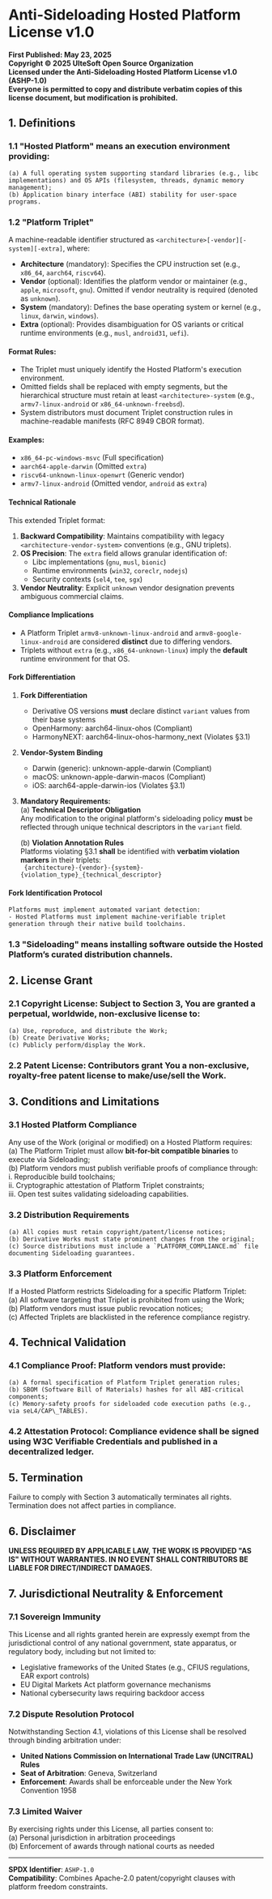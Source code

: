 # **Anti-Sideloading Hosted Platform License v1.0**  
**First Published: May 23, 2025**  
**Copyright © 2025 UlteSoft Open Source Organization**  
**Licensed under the Anti-Sideloading Hosted Platform License v1.0 (ASHP-1.0)**  
**Everyone is permitted to copy and distribute verbatim copies of this license document, but modification is prohibited.**  


## **1. Definitions**  
### 1.1 **"Hosted Platform"** means an execution environment providing:  
    (a) A full operating system supporting standard libraries (e.g., libc implementations) and OS APIs (filesystem, threads, dynamic memory management);  
    (b) Application binary interface (ABI) stability for user-space programs.  

### 1.2 **"Platform Triplet"**  
A machine-readable identifier structured as `<architecture>[-vendor][-system][-extra]`, where:  
- **Architecture** (mandatory): Specifies the CPU instruction set (e.g., `x86_64`, `aarch64`, `riscv64`).  
- **Vendor** (optional): Identifies the platform vendor or maintainer (e.g., `apple`, `microsoft`, `gnu`). Omitted if vendor neutrality is required (denoted as `unknown`).  
- **System** (mandatory): Defines the base operating system or kernel (e.g., `linux`, `darwin`, `windows`).  
- **Extra** (optional): Provides disambiguation for OS variants or critical runtime environments (e.g., `musl`, `android31`, `uefi`).  

#### **Format Rules**:  
- The Triplet must uniquely identify the Hosted Platform's execution environment.  
- Omitted fields shall be replaced with empty segments, but the hierarchical structure must retain at least `<architecture>-system` (e.g., `armv7-linux-android` or `x86_64-unknown-freebsd`).  
- System distributors must document Triplet construction rules in machine-readable manifests (RFC 8949 CBOR format).  

#### **Examples**:  
- `x86_64-pc-windows-msvc` (Full specification)  
- `aarch64-apple-darwin` (Omitted `extra`)  
- `riscv64-unknown-linux-openwrt` (Generic vendor)  
- `armv7-linux-android` (Omitted vendor, `android` as `extra`)  

#### **Technical Rationale**  
This extended Triplet format:  
1. **Backward Compatibility**: Maintains compatibility with legacy `<architecture-vendor-system>` conventions (e.g., GNU triplets).  
2. **OS Precision**: The `extra` field allows granular identification of:  
    - Libc implementations (`gnu`, `musl`, `bionic`)  
    - Runtime environments (`win32`, `coreclr`, `nodejs`)  
    - Security contexts (`sel4`, `tee`, `sgx`)  
3. **Vendor Neutrality**: Explicit `unknown` vendor designation prevents ambiguous commercial claims.  

#### **Compliance Implications**  
- A Platform Triplet `armv8-unknown-linux-android` and `armv8-google-linux-android` are considered **distinct** due to differing vendors.  
- Triplets without `extra` (e.g., `x86_64-unknown-linux`) imply the **default** runtime environment for that OS.  

#### **Fork Differentiation**

1. **Fork Differentiation**  
    - Derivative OS versions **must** declare distinct `variant` values from their base systems  
    * OpenHarmony: aarch64-linux-ohos (Compliant)  
    * HarmonyNEXT: aarch64-linux-ohos-harmony_next (Violates §3.1) 

2. **Vendor-System Binding**  
    * Darwin (generic): unknown-apple-darwin (Compliant)
    * macOS: unknown-apple-darwin-macos (Compliant)
    * iOS: aarch64-apple-darwin-ios (Violates §3.1) 

3. **Mandatory Requirements:**  
    (a) **Technical Descriptor Obligation**  
        Any modification to the original platform's sideloading policy **must** be reflected through unique technical descriptors in the `variant` field.  

    (b) **Violation Annotation Rules**  
        Platforms violating §3.1 **shall** be identified with **verbatim violation markers** in their triplets:  
        ``` 
        {architecture}-{vendor}-{system}-{violation_type}_{technical_descriptor}  
        ```  

#### **Fork Identification Protocol**  
    Platforms must implement automated variant detection:
    - Hosted Platforms must implement machine-verifiable triplet generation through their native build toolchains.

### 1.3 **"Sideloading"** means installing software outside the Hosted Platform’s curated distribution channels.  

## **2. License Grant**  
### 2.1 **Copyright License**: Subject to Section 3, You are granted a perpetual, worldwide, non-exclusive license to:  
    (a) Use, reproduce, and distribute the Work;  
    (b) Create Derivative Works;  
    (c) Publicly perform/display the Work.  

### 2.2 **Patent License**: Contributors grant You a non-exclusive, royalty-free patent license to make/use/sell the Work.  

## **3. Conditions and Limitations**  
### **3.1 Hosted Platform Compliance**  
Any use of the Work (original or modified) on a Hosted Platform requires:  
    (a) The Platform Triplet must allow **bit-for-bit compatible binaries** to execute via Sideloading;  
    (b) Platform vendors must publish verifiable proofs of compliance through:  
        i. Reproducible build toolchains;  
        ii. Cryptographic attestation of Platform Triplet constraints;  
        iii. Open test suites validating sideloading capabilities.  

### **3.2 Distribution Requirements**  
    (a) All copies must retain copyright/patent/license notices;  
    (b) Derivative Works must state prominent changes from the original;  
    (c) Source distributions must include a `PLATFORM_COMPLIANCE.md` file documenting Sideloading guarantees.  

### **3.3 Platform Enforcement**  
If a Hosted Platform restricts Sideloading for a specific Platform Triplet:  
    (a) All software targeting that Triplet is prohibited from using the Work;  
    (b) Platform vendors must issue public revocation notices;  
    (c) Affected Triplets are blacklisted in the reference compliance registry.  

## **4. Technical Validation**  
### 4.1 **Compliance Proof**: Platform vendors must provide:  
    (a) A formal specification of Platform Triplet generation rules;  
    (b) SBOM (Software Bill of Materials) hashes for all ABI-critical components;  
    (c) Memory-safety proofs for sideloaded code execution paths (e.g., via seL4/CAP\_TABLES).  

### 4.2 **Attestation Protocol**: Compliance evidence shall be signed using W3C Verifiable Credentials and published in a decentralized ledger.  

## **5. Termination**  
Failure to comply with Section 3 automatically terminates all rights. Termination does not affect parties in compliance.  

## **6. Disclaimer**  
**UNLESS REQUIRED BY APPLICABLE LAW, THE WORK IS PROVIDED "AS IS" WITHOUT WARRANTIES. IN NO EVENT SHALL CONTRIBUTORS BE LIABLE FOR DIRECT/INDIRECT DAMAGES.**  

## **7. Jurisdictional Neutrality & Enforcement**  
### **7.1 Sovereign Immunity**  
This License and all rights granted herein are expressly exempt from the jurisdictional control of any national government, state apparatus, or regulatory body, including but not limited to:  
- Legislative frameworks of the United States (e.g., CFIUS regulations, EAR export controls)  
- EU Digital Markets Act platform governance mechanisms  
- National cybersecurity laws requiring backdoor access  

### **7.2 Dispute Resolution Protocol**  
Notwithstanding Section 4.1, violations of this License shall be resolved through binding arbitration under:  
- **United Nations Commission on International Trade Law (UNCITRAL) Rules**  
- **Seat of Arbitration**: Geneva, Switzerland  
- **Enforcement**: Awards shall be enforceable under the New York Convention 1958  

### **7.3 Limited Waiver**  
By exercising rights under this License, all parties consent to:  
    (a) Personal jurisdiction in arbitration proceedings  
    (b) Enforcement of awards through national courts as needed  

---

**SPDX Identifier**: `ASHP-1.0`  
**Compatibility**: Combines Apache-2.0 patent/copyright clauses with platform freedom constraints.  

